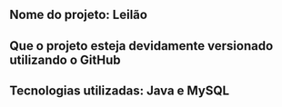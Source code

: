 ## Nome do projeto: Leilão

## Que o projeto esteja devidamente versionado utilizando o GitHub

## Tecnologias utilizadas: Java e MySQL
